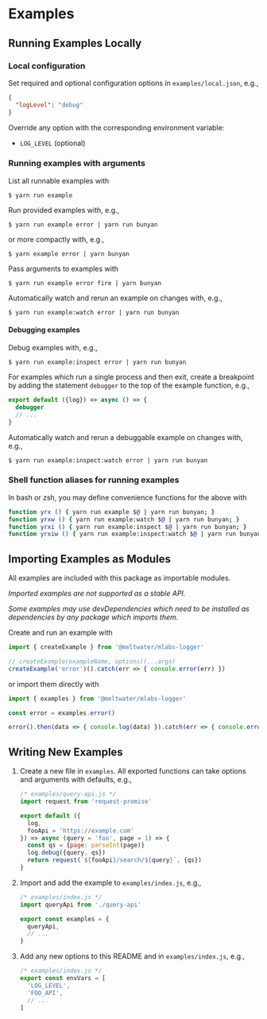 # Examples

## Running Examples Locally

### Local configuration

Set required and optional configuration options in `examples/local.json`, e.g.,

```json
{
  "logLevel": "debug"
}
```

Override any option with the corresponding environment variable:

  - `LOG_LEVEL` (optional)

### Running examples with arguments

List all runnable examples with

```
$ yarn run example
```

Run provided examples with, e.g.,

```
$ yarn run example error | yarn run bunyan
```

or more compactly with, e.g.,

```
$ yarn example error | yarn bunyan
```

Pass arguments to examples with

```
$ yarn run example error fire | yarn bunyan
```

Automatically watch and rerun an example on changes with, e.g.,

```
$ yarn run example:watch error | yarn run bunyan
```

#### Debugging examples

Debug examples with, e.g.,

```
$ yarn run example:inspect error | yarn run bunyan
```

For examples which run a single process and then exit,
create a breakpoint by adding the statement `debugger`
to the top of the example function, e.g.,

```js
export default ({log}) => async () => {
  debugger
  // ...
}
```

Automatically watch and rerun a debuggable example on changes with, e.g.,

```
$ yarn run example:inspect:watch error | yarn run bunyan
```

### Shell function aliases for running examples

In bash or zsh, you may define convenience functions for the above with

```bash
function yrx () { yarn run example $@ | yarn run bunyan; }
function yrxw () { yarn run example:watch $@ | yarn run bunyan; }
function yrxi () { yarn run example:inspect $@ | yarn run bunyan; }
function yrxiw () { yarn run example:inspect:watch $@ | yarn run bunyan; }
```

## Importing Examples as Modules

All examples are included with this package as importable modules.

_Imported examples are not supported as a stable API._

_Some examples may use devDependencies
which need to be installed as dependencies
by any package which imports them._

Create and run an example with

```js
import { createExample } from '@meltwater/mlabs-logger'

// createExample(exampleName, options)(...args)
createExample('error')().catch(err => { console.error(err) })
```

or import them directly with

```js
import { examples } from '@meltwater/mlabs-logger'

const error = examples.error()

error().then(data => { console.log(data) }).catch(err => { console.error(err) })
```

## Writing New Examples

1. Create a new file in `examples`.
   All exported functions can take options and arguments with defaults, e.g.,

   ```js
   /* examples/query-api.js */
   import request from 'request-promise'

   export default ({
     log,
     fooApi = 'https://example.com'
   }) => async (query = 'foo', page = 1) => {
     const qs = {page: parseInt(page)}
     log.debug({query, qs})
     return request(`${fooApi}/search/${query}`, {qs})
   }
   ```

2. Import and add the example to `examples/index.js`, e.g.,

   ```js
   /* examples/index.js */
   import queryApi from './query-api'

   export const examples = {
     queryApi,
     // ...
   }
   ```

3. Add any new options to this README and in `examples/index.js`, e.g.,

   ```js
   /* examples/index.js */
   export const envVars = [
     'LOG_LEVEL',
     'FOO_API',
     // ...
   ]
   ```
